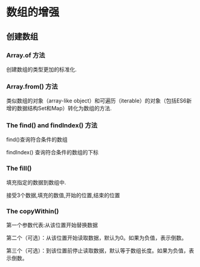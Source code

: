 # 数组的增强

## 创建数组

### Array.of 方法

创建数组的类型更加的标准化.

### Array.from() 方法

类似数组的对象（array-like object）和可遍历（iterable）的对象（包括ES6新增的数据结构Set和Map）转化为数组的方法.

### The find() and findIndex() 方法

find()查询符合条件的数组

findIndex() 查询符合条件的数组的下标

### The fill() 

填充指定的数据到数组中.

接受3个数据,填充的数值,开始的位置,结束的位置

### The copyWithin() 

第一个参数代表:从该位置开始替换数据

第二个（可选）：从该位置开始读取数据，默认为0。如果为负值，表示倒数。

第三个（可选）：到该位置前停止读取数据，默认等于数组长度。如果为负值，表示倒数。



